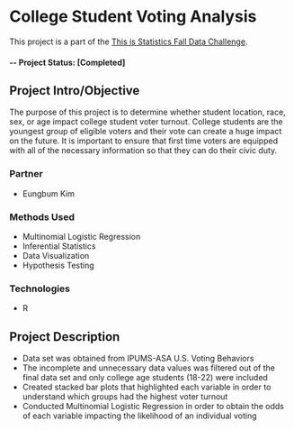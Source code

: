 # College Student Voting Analysis
This project is a part of the [This is Statistics Fall Data Challenge](https://thisisstatistics.org/falldatachallenge/).

#### -- Project Status: [Completed]

## Project Intro/Objective
The purpose of this project is to determine whether student location, race, sex, or age impact college student voter turnout. College students are the youngest group of eligible voters and their vote can create a huge impact on the future. It is important to ensure that first time voters are equipped with all of the necessary information so that they can do their civic duty.

### Partner
* Eungbum Kim

### Methods Used
* Multinomial Logistic Regression
* Inferential Statistics
* Data Visualization
* Hypothesis Testing

### Technologies
* R 

## Project Description
* Data set was obtained from IPUMS-ASA U.S. Voting Behaviors 
* The incomplete and unnecessary data values was filtered out of the final data set and only college age students (18-22) were included
* Created stacked bar plots that highlighted each variable in order to understand which groups had the highest voter turnout
* Conducted Multinomial Logistic Regression in order to obtain the odds of each variable impacting the likelihood of an individual voting
